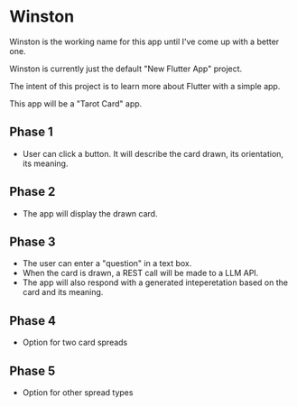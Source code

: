 # Winston

Winston is the working name for this app until I've come up with a better one.

Winston is currently just the default "New Flutter App" project.

The intent of this project is to learn more about Flutter with a simple app.

This app will be a "Tarot Card" app.

## Phase 1

- User can click a button. It will describe the card drawn, its orientation, its meaning.

## Phase 2

- The app will display the drawn card.

## Phase 3

- The user can enter a "question" in a text box.
- When the card is drawn, a REST call will be made to a LLM API.
- The app will also respond with a generated inteperetation based on the card and its meaning.

## Phase 4

- Option for two card spreads

## Phase 5

- Option for other spread types
